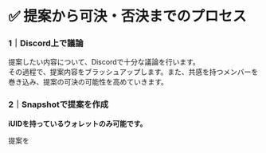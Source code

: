 # ✅ 提案から可決・否決までのプロセス

### 1｜Discord上で議論

提案したい内容について、Discordで十分な議論を行います。\
その過程で、提案内容をブラッシュアップします。また、共感を持つメンバーを巻き込み、提案の可決の可能性を高めていきます。

### 2｜Snapshotで提案を作成

**iUIDを持っているウォレットのみ可能です。**

提案を
